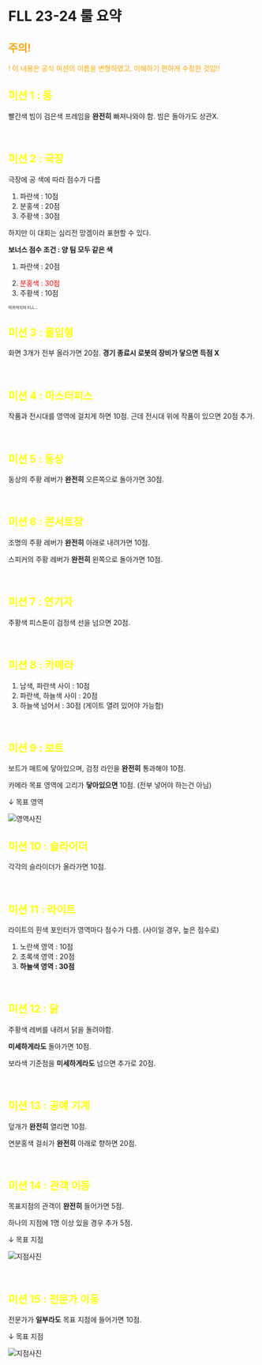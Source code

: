 # FLL 23-24 룰 요약

<h2 style="color:orange"> 주의! </h2>
<p style="color:orange">! 이 내용은 공식 미션의 이름을 변형하였고, 이해하기 편하게 수정한 것임!!</p>

<h2 style="color:yellow"> 미션 1 : 용 </h2>

빨간색 빔이 검은색 프레임을 **완전히** 빠져나와야 함. 빔은 돌아가도 상관X.

<br>

<h2 style="color:yellow"> 미션 2 : 극장 </h2>
극장에 공 색에 따라 점수가 다름

1. 파란색 : 10점
2. 분홍색 : 20점
3. 주황색 : 30점

하지만 이 대회는 심리전 망겜이라 표현할 수 있다.

<b>보너스 점수 조건 : 양 팀 모두 같은 색</b>

1. 파란색 : 20점
2. <p style="color:red; margin-bottom : 0px"> 분홍색 : 30점
3. 주황색 : 10점

<p style="font-size: 8px"> 억까하지마 FLL...

<br>

<h2 style="color:yellow"> 미션 3 : 몰입형 </h2>

화면 3개가 전부 올라가면 20점. **경기 종료시 로봇의 장비가 닿으면 득점 X**

<br>

<h2 style="color:yellow"> 미션 4 : 마스터피스 </h2>

작품과 전시대를 영역에 걸치게 하면 10점. 근데 전시대 위에 작품이 있으면 20점 추가.

<br>

<h2 style="color:yellow"> 미션 5 : 동상 </h2>

동상의 주황 레버가 **완전히** 오른쪽으로 돌아가면 30점.

<br>

<h2 style="color:yellow"> 미션 6 : 콘서트장 </h2>

조명의 주황 레버가 **완전히** 아래로 내려가면 10점.

스피커의 주황 레버가 **완전히** 왼쪽으로 돌아가면 10점.

<br>

<h2 style="color:yellow"> 미션 7 : 연기자 </h2>

주황색 피스톤이 검정색 선을 넘으면 20점.

<br>

<h2 style="color:yellow"> 미션 8 : 카메라 </h2>

1. 남색, 파란색 사이 : 10점
2. 파란색, 하늘색 사이 : 20점
3. 하늘색 넘어서 : 30점 (게이트 열려 있어야 가능함)

<br>

<h2 style="color:yellow"> 미션 9 : 보트 </h2>

보트가 매트에 닿아있으며, 검정 라인을 **완전히** 통과해야 10점.

카메라 목표 영역에 고리가 **닿아있으면** 10점. (전부 넣어야 하는건 아님)

↓ 목표 영역

![영역사진](https://cdn.discordapp.com/attachments/1144647420454653954/1144647553233719296/image.png)

<h2 style="color:yellow"> 미션 10 : 슬라이더 </h2>

각각의 슬라이더가 올라가면 10점.

<br>

<h2 style="color:yellow"> 미션 11 : 라이트 </h2>

라이트의 흰색 포인터가 영역마다 점수가 다름. (사이일 경우, 높은 점수로)

1. 노란색 영역 : 10점
2. 초록색 영역 : 20점
3. **하늘색 영역 : 30점**

<br>

<h2 style="color:yellow"> 미션 12 : 닭 </h2>

주황색 레버를 내려서 닭을 돌려야함.

**미세하게라도** 돌아가면 10점.

보라색 기준점을 **미세하게라도** 넘으면 추가로 20점.

<br>

<h2 style="color:yellow"> 미션 13 : 공예 기계 </h2>

덮개가 **완전히** 열리면 10점.

연분홍색 걸쇠가 **완전히** 아래로 향하면 20점.

<br>

<h2 style="color:yellow"> 미션 14 : 관객 이동 </h2>

목표지점의 관객이 **완전히** 들어가면 5점.

하나의 지점에 1명 이상 있을 경우 추가 5점.

↓ 목표 지점

![지점사진](https://cdn.discordapp.com/attachments/1144647420454653954/1144650150325801173/image.png)

<br>

<h2 style="color:yellow"> 미션 15 : 전문가 이동 </h2>

전문가가 **일부라도** 목표 지점에 들어가면 10점.

↓ 목표 지점

![지점사진](https://cdn.discordapp.com/attachments/1144647420454653954/1144650643479470171/image.png)

